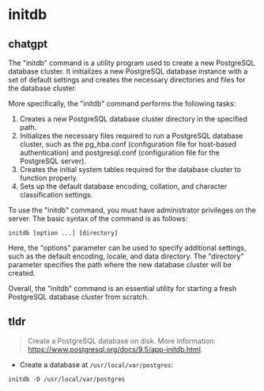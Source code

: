 # initdb 
## chatgpt 
The "initdb" command is a utility program used to create a new PostgreSQL database cluster. It initializes a new PostgreSQL database instance with a set of default settings and creates the necessary directories and files for the database cluster.

More specifically, the "initdb" command performs the following tasks:

1. Creates a new PostgreSQL database cluster directory in the specified path.
2. Initializes the necessary files required to run a PostgreSQL database cluster, such as the pg_hba.conf (configuration file for host-based authentication) and postgresql.conf (configuration file for the PostgreSQL server).
3. Creates the initial system tables required for the database cluster to function properly.
4. Sets up the default database encoding, collation, and character classification settings.

To use the "initdb" command, you must have administrator privileges on the server. The basic syntax of the command is as follows:

```
initdb [option ...] [directory]
```

Here, the "options" parameter can be used to specify additional settings, such as the default encoding, locale, and data directory. The "directory" parameter specifies the path where the new database cluster will be created.

Overall, the "initdb" command is an essential utility for starting a fresh PostgreSQL database cluster from scratch. 

## tldr 
 
> Create a PostgreSQL database on disk.
> More information: <https://www.postgresql.org/docs/9.5/app-initdb.html>.

- Create a database at `/usr/local/var/postgres`:

`initdb -D /usr/local/var/postgres`
